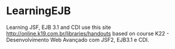 # LearningEJB
Learning JSF, EJB  3.1 and CDI use this site http://online.k19.com.br/libraries/handouts
based on course K22 - Desenvolvimento Web Avançado com JSF2, EJB3.1 e CDI.
